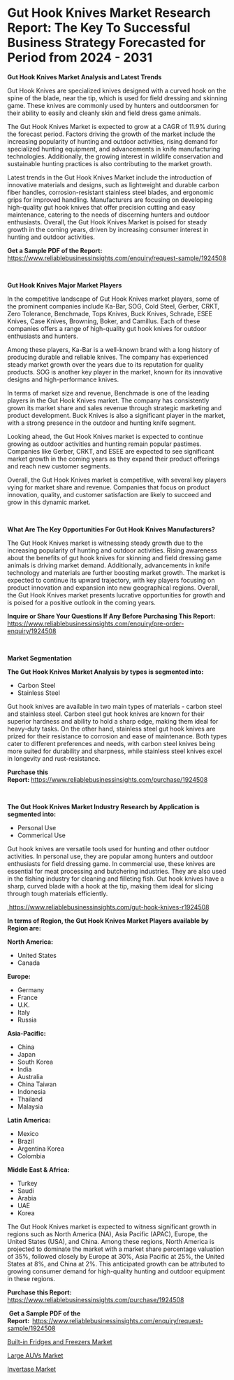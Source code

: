 <p><h1>Gut Hook Knives Market Research Report: The Key To Successful Business Strategy Forecasted for Period from 2024 - 2031</h1></p><p><strong>Gut Hook Knives Market Analysis and Latest Trends</strong></p>
<p><p>Gut Hook Knives are specialized knives designed with a curved hook on the spine of the blade, near the tip, which is used for field dressing and skinning game. These knives are commonly used by hunters and outdoorsmen for their ability to easily and cleanly skin and field dress game animals.</p><p>The Gut Hook Knives Market is expected to grow at a CAGR of 11.9% during the forecast period. Factors driving the growth of the market include the increasing popularity of hunting and outdoor activities, rising demand for specialized hunting equipment, and advancements in knife manufacturing technologies. Additionally, the growing interest in wildlife conservation and sustainable hunting practices is also contributing to the market growth.</p><p>Latest trends in the Gut Hook Knives Market include the introduction of innovative materials and designs, such as lightweight and durable carbon fiber handles, corrosion-resistant stainless steel blades, and ergonomic grips for improved handling. Manufacturers are focusing on developing high-quality gut hook knives that offer precision cutting and easy maintenance, catering to the needs of discerning hunters and outdoor enthusiasts. Overall, the Gut Hook Knives Market is poised for steady growth in the coming years, driven by increasing consumer interest in hunting and outdoor activities.</p></p>
<p><strong>Get a Sample PDF of the Report:&nbsp;</strong> <a href="https://www.reliablebusinessinsights.com/enquiry/request-sample/1924508">https://www.reliablebusinessinsights.com/enquiry/request-sample/1924508</a></p>
<p>&nbsp;</p>
<p><strong>Gut Hook Knives Major Market Players</strong></p>
<p><p>In the competitive landscape of Gut Hook Knives market players, some of the prominent companies include Ka-Bar, SOG, Cold Steel, Gerber, CRKT, Zero Tolerance, Benchmade, Tops Knives, Buck Knives, Schrade, ESEE Knives, Case Knives, Browning, Boker, and Camillus. Each of these companies offers a range of high-quality gut hook knives for outdoor enthusiasts and hunters.</p><p>Among these players, Ka-Bar is a well-known brand with a long history of producing durable and reliable knives. The company has experienced steady market growth over the years due to its reputation for quality products. SOG is another key player in the market, known for its innovative designs and high-performance knives.</p><p>In terms of market size and revenue, Benchmade is one of the leading players in the Gut Hook Knives market. The company has consistently grown its market share and sales revenue through strategic marketing and product development. Buck Knives is also a significant player in the market, with a strong presence in the outdoor and hunting knife segment.</p><p>Looking ahead, the Gut Hook Knives market is expected to continue growing as outdoor activities and hunting remain popular pastimes. Companies like Gerber, CRKT, and ESEE are expected to see significant market growth in the coming years as they expand their product offerings and reach new customer segments.</p><p>Overall, the Gut Hook Knives market is competitive, with several key players vying for market share and revenue. Companies that focus on product innovation, quality, and customer satisfaction are likely to succeed and grow in this dynamic market.</p></p>
<p>&nbsp;</p>
<p><strong>What Are The Key Opportunities For Gut Hook Knives Manufacturers?</strong></p>
<p><p>The Gut Hook Knives market is witnessing steady growth due to the increasing popularity of hunting and outdoor activities. Rising awareness about the benefits of gut hook knives for skinning and field dressing game animals is driving market demand. Additionally, advancements in knife technology and materials are further boosting market growth. The market is expected to continue its upward trajectory, with key players focusing on product innovation and expansion into new geographical regions. Overall, the Gut Hook Knives market presents lucrative opportunities for growth and is poised for a positive outlook in the coming years.</p></p>
<p><strong>Inquire or Share Your Questions If Any Before Purchasing This Report:</strong> <a href="https://www.reliablebusinessinsights.com/enquiry/pre-order-enquiry/1924508">https://www.reliablebusinessinsights.com/enquiry/pre-order-enquiry/1924508</a></p>
<p>&nbsp;</p>
<p><strong>Market Segmentation</strong></p>
<p><strong>The Gut Hook Knives Market Analysis by types is segmented into:</strong></p>
<p><ul><li>Carbon Steel</li><li>Stainless Steel</li></ul></p>
<p><p>Gut hook knives are available in two main types of materials - carbon steel and stainless steel. Carbon steel gut hook knives are known for their superior hardness and ability to hold a sharp edge, making them ideal for heavy-duty tasks. On the other hand, stainless steel gut hook knives are prized for their resistance to corrosion and ease of maintenance. Both types cater to different preferences and needs, with carbon steel knives being more suited for durability and sharpness, while stainless steel knives excel in longevity and rust-resistance.</p></p>
<p><strong>Purchase this Report:&nbsp;</strong><a href="https://www.reliablebusinessinsights.com/purchase/1924508">https://www.reliablebusinessinsights.com/purchase/1924508</a></p>
<p>&nbsp;</p>
<p><strong>The Gut Hook Knives Market Industry Research by Application is segmented into:</strong></p>
<p><ul><li>Personal Use</li><li>Commerical Use</li></ul></p>
<p><p>Gut hook knives are versatile tools used for hunting and other outdoor activities. In personal use, they are popular among hunters and outdoor enthusiasts for field dressing game. In commercial use, these knives are essential for meat processing and butchering industries. They are also used in the fishing industry for cleaning and filleting fish. Gut hook knives have a sharp, curved blade with a hook at the tip, making them ideal for slicing through tough materials efficiently.</p></p>
<p><a href="https://www.reliablebusinessinsights.com/gut-hook-knives-r1924508">&nbsp;https://www.reliablebusinessinsights.com/gut-hook-knives-r1924508</a></p>
<p><strong>In terms of Region, the Gut Hook Knives Market Players available by Region are:</strong></p>
<p>
    <p> <strong> North America: </strong>
        <ul>
            <li>United States</li>
            <li>Canada</li>
        </ul>
        </p> 
    <p> <strong> Europe: </strong>
        <ul>
            <li>Germany</li>
            <li>France</li>
            <li>U.K.</li>
            <li>Italy</li>
            <li>Russia</li>
        </ul>
        </p> 
    <p> <strong> Asia-Pacific: </strong>
        <ul>
            <li>China</li>
            <li>Japan</li>
            <li>South Korea</li>
            <li>India</li>
            <li>Australia</li>
            <li>China Taiwan</li>
            <li>Indonesia</li>
            <li>Thailand</li>
            <li>Malaysia</li>
        </ul>
        </p> 
    <p> <strong> Latin America: </strong>
        <ul>
            <li>Mexico</li>
            <li>Brazil</li>
            <li>Argentina Korea</li>
            <li>Colombia</li>
        </ul>
        </p> 
    <p> <strong> Middle East & Africa: </strong>
        <ul>
            <li>Turkey</li>
            <li>Saudi</li>
            <li>Arabia</li>
            <li>UAE</li>
            <li>Korea</li>
        </ul>
    </p>
    </p>
<p><p>The Gut Hook Knives market is expected to witness significant growth in regions such as North America (NA), Asia Pacific (APAC), Europe, the United States (USA), and China. Among these regions, North America is projected to dominate the market with a market share percentage valuation of 35%, followed closely by Europe at 30%, Asia Pacific at 25%, the United States at 8%, and China at 2%. This anticipated growth can be attributed to growing consumer demand for high-quality hunting and outdoor equipment in these regions.</p></p>
<p><strong>Purchase this Report: </strong><a href="https://www.reliablebusinessinsights.com/purchase/1924508">https://www.reliablebusinessinsights.com/purchase/1924508</a></p>
<p>&nbsp;<strong>Get a Sample PDF of the Report:&nbsp;&nbsp;</strong><a href="https://www.reliablebusinessinsights.com/enquiry/request-sample/1924508">https://www.reliablebusinessinsights.com/enquiry/request-sample/1924508</a></p>
<p><strong></strong></p>
<p><p><a href="https://github.com/zmnbyevx75/Market-Research-Report-List-1/blob/main/built-in-fridges-and-freezers-market.md">Built-in Fridges and Freezers Market</a></p><p><a href="https://medium.com/@clairhane_9803/deep-dive-into-the-large-auvs-market-itstrends-market-segmentation-and-competitive-analysis-fa55ccccda9c">Large AUVs Market</a></p><p><a href="https://medium.com/@samirmayert184/analyzing-invertase-market-dynamics-and-growth-drivers-and-forecasted-for-period-from-2024-to-2031-b67e8dd43307">Invertase Market</a></p></p>